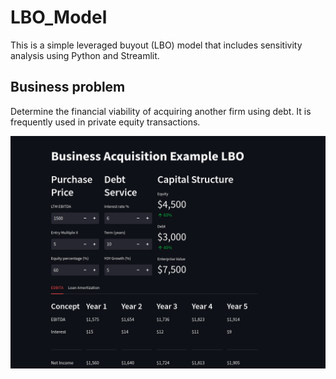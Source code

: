 # LBO_Model
This is a simple leveraged buyout (LBO) model that includes sensitivity analysis using Python and Streamlit.

## Business problem

Determine the financial viability of acquiring another firm using debt.
It is frequently used in private equity transactions. 


![LBO](https://github.com/JimCortes/LBO_Model/blob/main/assets/AppLBO.gif)
